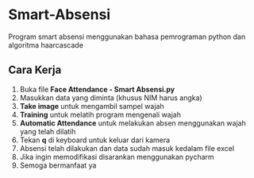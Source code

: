# Smart-Absensi
Program smart absensi menggunakan bahasa pemrograman python dan algoritma haarcascade

## Cara Kerja
1. Buka file **Face Attendance - Smart Absensi.py**
2. Masukkan data yang diminta (khusus NIM harus angka)
3. **Take image** untuk mengambil sampel wajah
4. **Training** untuk melatih program mengenali wajah
5. **Automatic Attendance** untuk melakukan absen menggunakan wajah yang telah dilatih
6. Tekan **q** di keyboard untuk keluar dari kamera
7. Absensi telah dilakukan dan data sudah masuk kedalam file excel
8. Jika ingin memodifikasi disarankan menggunakan pycharm
9. Semoga bermanfaat ya



